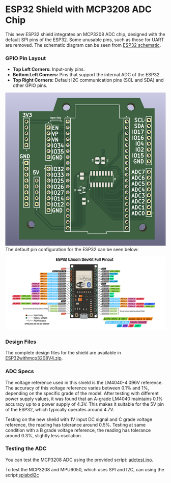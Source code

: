 # ESP32 Shield with MCP3208 ADC Chip

This new ESP32 shield integrates an MCP3208 ADC chip, designed with the default SPI pins of the ESP32. Some unusable pins, such as those for UART are removed. The schematic diagram can be seen from [ESP32 schematic](ESP32withmcp3208.pdf).

### GPIO Pin Layout
- **Top Left Corners:** Input-only pins.
- **Bottom Left Corners:** Pins that support the internal ADC of the ESP32.
- **Top Right Corners:** Default I2C communication pins (SCL and SDA) and other GPIO pins.
<img src="ESP32PCB.png" alt="ESP32PCB" width="600"/>
The default pin configuration for the ESP32 can be seen below:

![ESP32 Pinout](ESP32pinout.png)

### Design Files
The complete design files for the shield are available in [ESP32withmcp3208V4.zip](ESP32withmcp3208V4.zip).

### ADC Specs
The voltage reference used in this shield is the LM4040-4.096V reference. The accuracy of this voltage reference varies between 0.1% and 1%, depending on the specific grade of the model. After testing with different power supply values, it was found that an A-grade LM4040 maintains 0.1% accuracy up to a power supply of 4.3V. This makes it suitable for the 5V pin of the ESP32, which typically operates around 4.7V.

Testing on the new sheild with 1V input DC signal and C grade voltage reference, the reading has tolerance around 0.5%. Testing at same condition with a B grade voltage reference, the reading has tolerance around 0.3%, slightly less oscilation. 

### Testing the ADC
You can test the MCP3208 ADC using the provided script: [adctest.ino](adctest.ino).

To test the MCP3208 and MPU6050, which uses SPI and I2C, can using the script:[spiabdi2c](spiandi2c.ino)
